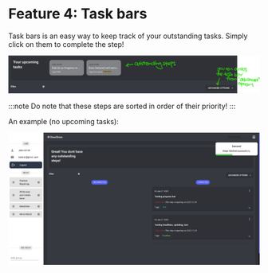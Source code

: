 # Feature 4: Task bars

Task bars is an easy way to keep track of your outstanding tasks. Simply click on them to complete the step!

![Task bar](../../static/img/docs/task-bar.png)

:::note
Do note that these steps are sorted in order of their priority!
:::

An example (no upcoming tasks):

![Empty task](../../static/img/docs/task-empty.png)
